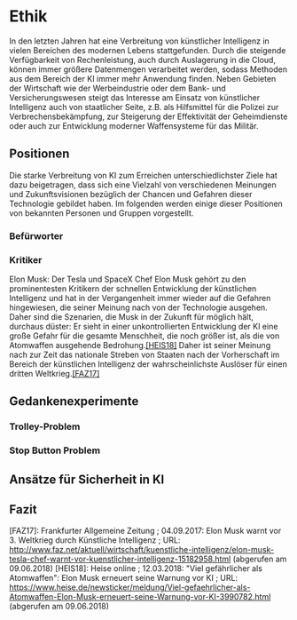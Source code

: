 # Ethik

In den letzten Jahren hat eine Verbreitung von künstlicher Intelligenz in vielen Bereichen des modernen Lebens stattgefunden. Durch die steigende Verfügbarkeit von Rechenleistung, auch durch Auslagerung in die Cloud, können immer größere Datenmengen verarbeitet werden, sodass Methoden aus dem Bereich der KI immer mehr Anwendung finden. Neben Gebieten der Wirtschaft wie der Werbeindustrie oder dem Bank- und Versicherungswesen steigt das Interesse am Einsatz von künstlicher Intelligenz auch von staatlicher Seite, z.B. als Hilfsmittel für die Polizei zur Verbrechensbekämpfung, zur Steigerung der Effektivität der Geheimdienste oder auch zur Entwicklung moderner Waffensysteme für das Militär.

## Positionen

Die starke Verbreitung von KI zum Erreichen unterschiedlichster Ziele hat dazu beigetragen, dass sich eine Vielzahl von verschiedenen Meinungen und Zukunftsvisionen bezüglich der Chancen und Gefahren dieser Technologie gebildet haben. Im folgenden werden einige dieser Positionen von bekannten Personen und Gruppen vorgestellt.

### Befürworter


### Kritiker

Elon Musk:
Der Tesla und SpaceX Chef Elon Musk gehört zu den prominentesten Kritikern der schnellen Entwicklung der künstlichen Intelligenz und hat in der Vergangenheit immer wieder auf die Gefahren hingewiesen, die seiner Meinung nach von der Technologie ausgehen. Daher sind die Szenarien, die Musk in der Zukunft für möglich hält, durchaus düster:
Er sieht in einer unkontrollierten Entwicklung der KI eine große Gefahr für die gesamte Menschheit, die noch größer ist, als die von Atomwaffen ausgehende Bedrohung.[[HEIS18]](#ref_heis18) Daher ist seiner Meinung nach zur Zeit das nationale Streben von Staaten nach der Vorherschaft im Bereich der künstlichen Intelligenz der wahrscheinlichste Auslöser für einen dritten Weltkrieg.[[FAZ17]](#ref_faz17)

## Gedankenexperimente

### Trolley-Problem

### Stop Button Problem

## Ansätze für Sicherheit in KI

## Fazit



<a name="ref_faz17">[FAZ17]</a>: Frankfurter Allgemeine Zeitung ; 04.09.2017: Elon Musk warnt vor 3. Weltkrieg durch Künstliche Intelligenz ; URL: <a>http://www.faz.net/aktuell/wirtschaft/kuenstliche-intelligenz/elon-musk-tesla-chef-warnt-vor-kuenstlicher-intelligenz-15182958.html</a> (abgerufen am 09.06.2018)
<a name="ref_heis18">[HEIS18]</a>: Heise online ; 12.03.2018: "Viel gefährlicher als Atomwaffen": Elon Musk erneuert seine Warnung vor KI ; URL: <a>https://www.heise.de/newsticker/meldung/Viel-gefaehrlicher-als-Atomwaffen-Elon-Musk-erneuert-seine-Warnung-vor-KI-3990782.html</a> (abgerufen am 09.06.2018)

